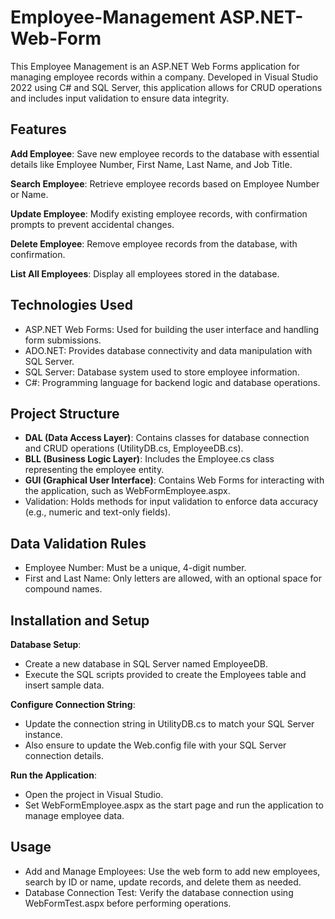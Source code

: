 # Employee-Management ASP.NET-Web-Form
This Employee Management is an ASP.NET Web Forms application for managing employee records within a company. Developed in Visual Studio 2022 using C# and SQL Server, this application allows for CRUD operations and includes input validation to ensure data integrity.

## Features
**Add Employee**: Save new employee records to the database with essential details like Employee Number, First Name, Last Name, and Job Title.

**Search Employee**: Retrieve employee records based on Employee Number or Name.

**Update Employee**: Modify existing employee records, with confirmation prompts to prevent accidental changes.

**Delete Employee**: Remove employee records from the database, with confirmation.

**List All Employees**: Display all employees stored in the database.

## Technologies Used
- ASP.NET Web Forms: Used for building the user interface and handling form submissions.
- ADO.NET: Provides database connectivity and data manipulation with SQL Server.
- SQL Server: Database system used to store employee information.
- C#: Programming language for backend logic and database operations.

## Project Structure
- **DAL (Data Access Layer)**: Contains classes for database connection and CRUD operations (UtilityDB.cs, EmployeeDB.cs).
- **BLL (Business Logic Layer)**: Includes the Employee.cs class representing the employee entity.
- **GUI (Graphical User Interface)**: Contains Web Forms for interacting with the application, such as WebFormEmployee.aspx.
- Validation: Holds methods for input validation to enforce data accuracy (e.g., numeric and text-only fields).

## Data Validation Rules
- Employee Number: Must be a unique, 4-digit number.
- First and Last Name: Only letters are allowed, with an optional space for compound names.


## Installation and Setup
**Database Setup**:

- Create a new database in SQL Server named EmployeeDB.
- Execute the SQL scripts provided to create the Employees table and insert sample data.

**Configure Connection String**:
- Update the connection string in UtilityDB.cs to match your SQL Server instance.
- Also ensure to update the Web.config file with your SQL Server connection details.

**Run the Application**:
- Open the project in Visual Studio.
- Set WebFormEmployee.aspx as the start page and run the application to manage employee data.

## Usage
- Add and Manage Employees: Use the web form to add new employees, search by ID or name, update records, and delete them as needed.
- Database Connection Test: Verify the database connection using WebFormTest.aspx before performing operations.
